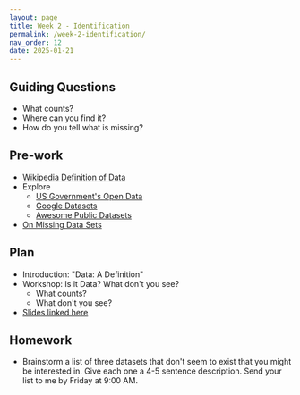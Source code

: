 ```yaml
---
layout: page
title: Week 2 - Identification
permalink: /week-2-identification/
nav_order: 12
date: 2025-01-21
---
```


## Guiding Questions

* What counts?
* Where can you find it?
* How do you tell what is missing?

## Pre-work

* [Wikipedia Definition of Data](https://en.wikipedia.org/wiki/Data)
* Explore
    * [US Government's Open Data](https://data.gov/)
    * [Google Datasets](https://datasetsearch.research.google.com/)
    * [Awesome Public Datasets](https://github.com/awesomedata/awesome-public-datasets?tab=readme-ov-file#complexnetworks)
* [On Missing Data Sets](https://github.com/MimiOnuoha/missing-datasets)

## Plan

* Introduction: "Data: A Definition" 
* Workshop: Is it Data? What don't you see?
    * What counts?
    * What don't you see?
* [Slides linked here](/resources/week-2/identification.pptx)

## Homework

* Brainstorm a list of three datasets that don't seem to exist that you might be interested in. Give each one a 4-5 sentence description. Send your list to me by Friday at 9:00 AM.